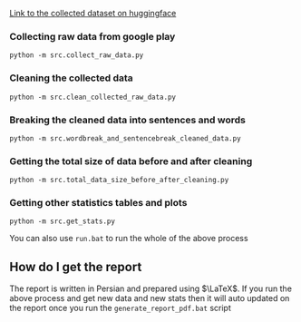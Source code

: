 [Link to the collected dataset on huggingface](https://huggingface.co/datasets/Amiri/Google-Play-Reviews-for-Sentiment-Analysis/tree/main)

### Collecting raw data from google play
```
python -m src.collect_raw_data.py
```

### Cleaning the collected data
```
python -m src.clean_collected_raw_data.py
```

### Breaking the cleaned data into sentences and words
```
python -m src.wordbreak_and_sentencebreak_cleaned_data.py
```

### Getting the total size of data before and after cleaning
```
python -m src.total_data_size_before_after_cleaning.py
```

### Getting other statistics tables and plots
```
python -m src.get_stats.py
```

You can also use `run.bat` to run the whole of the above process

## How do I get the report
The report is written in Persian and prepared using $\LaTeX$. If you run the above process and get new data and new stats then it will auto updated on the report once you run the `generate_report_pdf.bat` script
